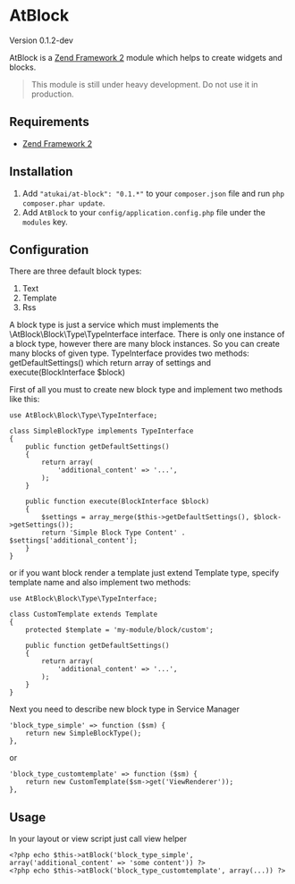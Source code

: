 # AtBlock

Version 0.1.2-dev

AtBlock is a [Zend Framework 2](http://framework.zend.com) module which helps to create widgets and blocks.

>This module is still under heavy development. Do not use it in production.

## Requirements

* [Zend Framework 2](https://github.com/zendframework/zf2)

## Installation

 1. Add `"atukai/at-block": "0.1.*"` to your `composer.json` file and run `php composer.phar update`.
 2. Add `AtBlock` to your `config/application.config.php` file under the `modules` key.

## Configuration

There are three default block types:

1. Text
2. Template
3. Rss

A block type is just a service which must implements the \AtBlock\Block\Type\TypeInterface interface.
There is only one instance of a block type, however there are many block instances. So you can create many blocks of
given type. TypeInterface provides two methods: getDefaultSettings() which return array of settings and
execute(BlockInterface $block)

First of all you must to create new block type and implement two methods like this:

```
use AtBlock\Block\Type\TypeInterface;

class SimpleBlockType implements TypeInterface
{
    public function getDefaultSettings()
    {
        return array(
            'additional_content' => '...',
        );
    }

    public function execute(BlockInterface $block)
    {
        $settings = array_merge($this->getDefaultSettings(), $block->getSettings());
        return 'Simple Block Type Content' . $settings['additional_content'];
    }
}
```

or if you want block render a template just extend Template type, specify template name and
also implement two methods:

```
use AtBlock\Block\Type\TypeInterface;

class CustomTemplate extends Template
{
    protected $template = 'my-module/block/custom';

    public function getDefaultSettings()
    {
        return array(
            'additional_content' => '...',
        );
    }
}
```

Next you need to describe new block type in Service Manager

```
'block_type_simple' => function ($sm) {
    return new SimpleBlockType();
},
```

or

```
'block_type_customtemplate' => function ($sm) {
    return new CustomTemplate($sm->get('ViewRenderer'));
},
```

## Usage

In your layout or view script just call view helper

```
<?php echo $this->atBlock('block_type_simple', array('additional_content' => 'some content')) ?>
<?php echo $this->atBlock('block_type_customtemplate', array(...)) ?>
```